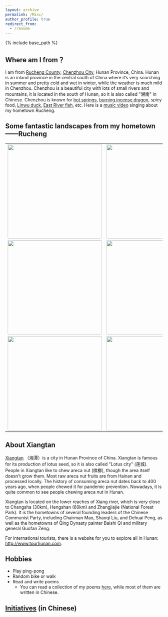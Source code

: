 ```yaml
---
layout: archive
permalink: /Misc/
author_profile: true
redirect_from: 
  - /resume
---
```


{% include base_path %}

Where am I from？
------
I am from [Rucheng County](https://baike.baidu.com/item/%E6%B1%9D%E5%9F%8E%E5%8E%BF/864410?fromtitle=%E6%B1%9D%E5%9F%8E&fromid=1086398&fr=aladdin  "汝城-百度百科"), [Chenzhou City](https://baike.baidu.com/item/%E9%83%B4%E5%B7%9E/997347?fr=aladdin "郴州-百度百科"), Hunan Province, China. Hunan is an inland province in the central south of China where it’s very scorching in summer and pretty cold and wet in winter, while the weather is much mild in Chenzhou. Chenzhou is a beautiful city with lots of small rivers and mountains, it is located in the south of Hunan, so it is also called "湘南" in Chinese. Chenzhou is known for [hot springs](https://baike.baidu.com/item/%E6%B1%9D%E5%9F%8E%E6%B8%A9%E6%B3%89/8640060?fr=aladdin "汝城温泉"), [burning incense dragon](https://baike.baidu.com/item/%E9%A6%99%E7%81%AB%E9%BE%99 "香火龙"), spicy food, [Linwu duck](https://baike.baidu.com/item/%E4%B8%B4%E6%AD%A6%E9%B8%AD/5000854?fr=aladdin "临武鸭"), [East River fish](https://baike.baidu.com/item/%E4%B8%9C%E6%B1%9F%E9%B1%BC/2186224?fr=aladdin "东江鱼"), etc. Here is a [music video](https://www.skypixel.com/videos/1ed76664-0f64-4860-8a68-47d9fb650ff1?utm_source=copied&utm_medium=PCWeb&utm_campaign=share&sp=0) singing about my hometown Rucheng.

Some fantastic landscapes from my hometown——Rucheng
------
<table width="100%" align="center" frame="void">
	<tr>
		<td><a href="http://guoshengkang.github.io/hometown/hometown1.png"  title=""><img src="http://guoshengkang.github.io/hometown/hometown1.png" width="300"/></a></td>
		<td><a href="http://guoshengkang.github.io/hometown/hometown2.png"  title=""><img src="http://guoshengkang.github.io/hometown/hometown2.png" width="300"/></a></td>
		<td><a href="http://guoshengkang.github.io/hometown/hometown3.png"  title=""><img src="http://guoshengkang.github.io/hometown/hometown3.png" width="300"/></a></td>
	</tr>		  
	<tr>
		<td><a href="http://guoshengkang.github.io/hometown/hometown4.png"  title=""><img src="http://guoshengkang.github.io/hometown/hometown4.png" width="300"/></a></td>
		<td><a href="http://guoshengkang.github.io/hometown/hometown5.png"  title=""><img src="http://guoshengkang.github.io/hometown/hometown5.png" width="300"/></a></td>
		<td><a href="http://guoshengkang.github.io/hometown/hometown6.png"  title=""><img src="http://guoshengkang.github.io/hometown/hometown6.png" width="300"/></a></td>
	</tr>
	<tr>
		<td><a href="http://guoshengkang.github.io/hometown/hometown7.png"  title=""><img src="http://guoshengkang.github.io/hometown/hometown7.png" width="300"/></a></td>
		<td><a href="http://guoshengkang.github.io/hometown/hometown8.png"  title=""><img src="http://guoshengkang.github.io/hometown/hometown8.png" width="300"/></a></td>
		<td><a href="http://guoshengkang.github.io/hometown/hometown9.png"  title=""><img src="http://guoshengkang.github.io/hometown/hometown9.png" width="300"/></a></td>
	</tr>	
</table>

About Xiangtan
------
[Xiangtan](https://en.wikipedia.org/wiki/Xiangtan) （湘潭）is a city in Hunan Province of China. Xiangtan is famous for its production of lotus seed, so it is also called "Lotus city" (莲城). People in Xiangtan like to chew areca nut (槟榔), though the area itself doesn't grow them. Most raw areca nut fruits are from Hainan and processed locally. The history of consuming areca nut dates back to 400 years ago, when people chewed it for pandemic prevention. Nowadays, it is quite common to see people chewing areca nut in Hunan.

Xiangtan is located on the lower reaches of Xiang river, which is very close to Changsha (30km), Hengshan (60km) and Zhangjiajie (National Forest Park). It is the hometowns of several founding leaders of the Chinese Communist Party, including Chairman Mao, Shaoqi Liu, and Dehuai Peng, as well as the hometowns of Qing Dynasty painter Baishi Qi and military general Guofan Zeng.

For international tourists, there is a website for you to explore all in Hunan: <http://www.tourhunan.com>.

Hobbies
------
* Play ping-pong
* Random bike or walk
* Read and write poems
  * You can read a collection of my poems <a href="http://guoshengkang.github.io/files/MyPoems.pdf" title="MyPoems">here</a>, while most of them are written in Chinese.

<!-- 以下效果一样的 -->
<!-- [here](http://guoshengkang.github.io/files/MyPoems.pdf "MyPoems") -->
<!-- <a href="http://guoshengkang.github.io/files/MyPoems.pdf" title="MyPoems">here</a> -->

[Initiatives](http://guoshengkang.github.io/Misc/initiatives) (in Chinese)
------
